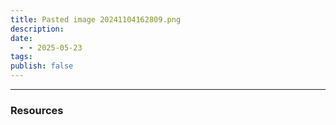 ```yaml
---
title: Pasted image 20241104162809.png
description: 
date:
  - - 2025-05-23
tags: 
publish: false
---
```



---




### Resources
